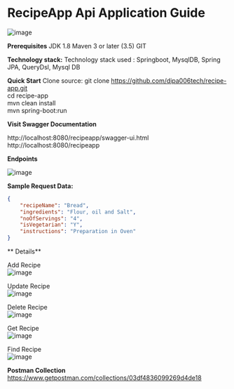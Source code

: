 # RecipeApp Api Application Guide





![image](https://user-images.githubusercontent.com/113394813/189920614-2a5ed3f8-cd7e-4bfd-96bf-1925638c9780.png)


**Prerequisites**
    JDK 1.8
    Maven 3 or later (3.5)
    GIT

**Technology stack:**
   Technology stack used : Springboot, MysqlDB, Spring JPA, QueryDsl, Mysql DB

**Quick Start**
 Clone source: git clone https://github.com/dipa006tech/recipe-app.git  
 cd recipe-app  
 mvn clean install  
 mvn spring-boot:run  
 
 **Visit Swagger Documentation**
 
http://localhost:8080/recipeapp/swagger-ui.html
http://localhost:8080/recipeapp

**Endpoints**

![image](https://user-images.githubusercontent.com/113394813/189932446-ca7df273-bfac-46d4-988a-53f152d052cb.png)



**Sample Request Data:**
```json
{
    "recipeName": "Bread",
    "ingredients": "Flour, oil and Salt",
    "noOfServings": "4",
    "isVegetarian": "Y",
    "instructions": "Preparation in Oven"
}
```
** Details**  

Add Recipe  
![image](https://user-images.githubusercontent.com/113394813/189933012-9c213258-ed4c-42cd-9ab5-e66cf753c8fd.png)

Update Recipe  
![image](https://user-images.githubusercontent.com/113394813/189933196-6e97d76b-90f0-4b0d-84ac-623b871a4484.png)

Delete Recipe  
![image](https://user-images.githubusercontent.com/113394813/189933298-e7b9880d-474f-4719-a549-1804480d6d4b.png)

Get Recipe  
![image](https://user-images.githubusercontent.com/113394813/189933524-aaa24318-098d-4c2a-a20e-883b3cdfeb6d.png)

Find Recipe  
![image](https://user-images.githubusercontent.com/113394813/189933700-e5dfd0ca-037b-4f7f-a141-f0a59dc7cc5a.png)  

**Postman Collection**
https://www.getpostman.com/collections/03df4836099269d4de18







